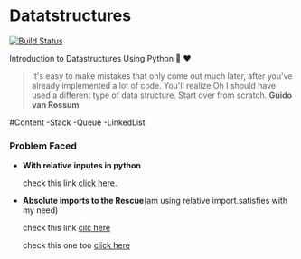 # Datatstructures
[![Build Status](https://travis-ci.org/sabareeshkk/Datatstructures.svg?branch=master)](https://travis-ci.org/sabareeshkk/Datatstructures)

Introduction to Datastructures Using Python :snake: :heart:

>It's easy to make mistakes that only come out much later, after you've already implemented a lot of code. You'll realize Oh I should have used a different type of data structure. Start over from scratch.
>**Guido van Rossum**

#Content
    -Stack
    -Queue
    -LinkedList

### Problem Faced

*   **With relative inputes in python** 

    check this link [click here](http://stackoverflow.com/questions/1918539/can-anyone-explain-pythons-relative-imports).

*   **Absolute imports to the Rescue**(am using relative import.satisfies with my need)
   
    check this link [cilc here](http://stackoverflow.com/questions/4542352/import-from-sibling-directory)
    
    check this one too [click here](https://askubuntu.com/questions/470982/how-to-add-a-python-module-to-syspath/471168) 
    